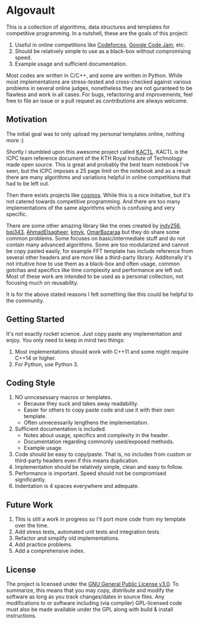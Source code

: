 # Algovault
This is a collection of algorithms, data structures and templates for competitive programming. In a nutshell, these are the goals of this project:
  1. Useful in online competitions like [Codeforces](https://codeforces.com/), [Google Code Jam](https://codingcompetitions.withgoogle.com/codejam), etc.
  2. Should be relatively simple to use as a black-box without compromising speed.
  3. Example usage and sufficient documentation.

Most codes are written in C/C++, and some are written in Python. While most implementations are stress-tested and cross-checked against various problems in several online judges, nonetheless they are not guranteed to be flawless and work in all cases. For bugs, refactoring and improvements, feel free to file an issue or a pull request as contributions are always welcome.

## Motivation
The initial goal was to only upload my personal templates online, nothing more :)

Shortly I stumbled upon this awesome project called [KACTL](https://github.com/kth-competitive-programming/kactl). KACTL is the ICPC team reference document of the KTH Royal Insitute of Technology made open source. This is great and probably the best team notebook I've seen, but the ICPC imposes a 25 page limit on the notebook and as a result there are many algorithms and variations helpful in online competitions that had to be left out.

Then there exists projects like [cosmos](https://github.com/OpenGenus/cosmos). While this is a nice initiative, but it's not catered towards competitive programming. And there are too many implementations of the same algorithms which is confusing and very specific.

There are some other amazing library like the ones created by [indy256](https://github.com/indy256/codelibrary), [bqi343](https://github.com/bqi343/USACO), [AhmadElsagheer](https://github.com/AhmadElsagheer/Competitive-programming-library), [kmyk](https://github.com/kmyk/competitive-programming-library), [OmarBazaraa](https://github.com/OmarBazaraa/Competitive-Programming) but they do share some common problems. Some focuses on basic/intermediate stuff and do not contain many advanced algorithms. Some are too modularized and cannot be copy pasted easily, for example FFT template has include reference from several other headers and are more like a third-party library. Additonally it's not intuitive how to use them as a black-box and often usage, common gotchas and specifics like time complexity and performance are left out. Most of these work are intended to be used as a personal collection, not focusing much on reusability.

It is for the above stated reasons I felt something like this could be helpful to the community.

## Getting Started
It's not exactly rocket science. Just copy paste any implementation and enjoy. You only need to keep in mind two things:
1. Most implementations should work with C++11 and some might require C++14 or higher.
2. For Python, use Python 3.

## Coding Style
1. NO unncesessary macros or templates.
   * Because they suck and takes away readability.
   * Easier for others to copy paste code and use it with their own template.
   * Often unnecessarily lengthens the implementation.
2. Sufficient documentation is included.
   * Notes about usage, specifics and complexity in the header.
   * Documentation regarding commonly used/exposed methods.
   * Example usage.
3. Code should be easy to copy/paste. That is, no includes from custom or third-party headers even if this means duplication.
4. Implementation should be relatively simple, clean and easy to follow.
5. Performance is important. Speed should not be compromised significantly.
6. Indentation is 4 spaces everywhere and adequate.

## Future Work
1. This is still a work in progress so I'll port more code from my template over the time.
2. Add stress tests, automated unit tests and integration tests.
3. Refactor and simplify old implementations.
4. Add practice problems.
5. Add a comprehensive index.

## License
The project is licensed under the [GNU General Public License v3.0](https://github.com/sgtlaugh/algovault/blob/master/LICENSE). To summarize, this means that you may copy, distribute and modify the software as long as you track changes/dates in source files. Any modifications to or software including (via compiler) GPL-licensed code must also be made available under the GPL along with build & install instructions.
